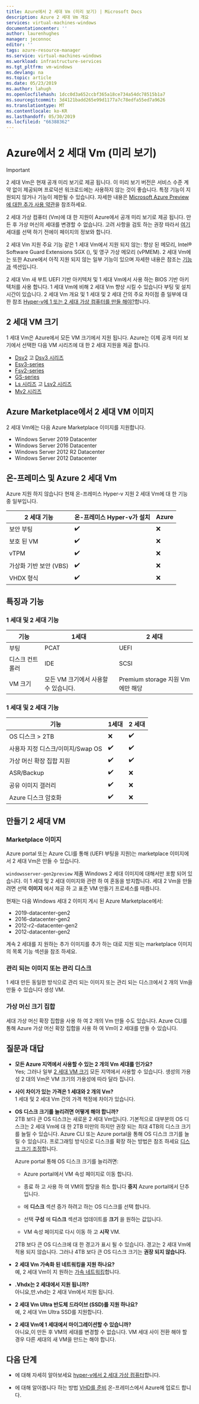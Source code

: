 ```yaml
---
title: Azure에서 2 세대 Vm (미리 보기) | Microsoft Docs
description: Azure 2 세대 Vm 개요
services: virtual-machines-windows
documentationcenter: ''
author: laurenhughes
manager: jeconnoc
editor: ''
tags: azure-resource-manager
ms.service: virtual-machines-windows
ms.workload: infrastructure-services
ms.tgt_pltfrm: vm-windows
ms.devlang: na
ms.topic: article
ms.date: 05/23/2019
ms.author: lahugh
ms.openlocfilehash: 1dcc0d3a652ccbf365a18ce734a54dc78515b1a7
ms.sourcegitcommit: 3d4121badd265e99d1177a7c78edfa55ed7a9626
ms.translationtype: MT
ms.contentlocale: ko-KR
ms.lasthandoff: 05/30/2019
ms.locfileid: "66388362"
---
```

# <a name="generation-2-vms-preview-on-azure"></a>Azure에서 2 세대 Vm (미리 보기)

> [!IMPORTANT]
> 2 세대 Vm은 현재 공개 미리 보기로 제공 됩니다.
> 이 미리 보기 버전은 서비스 수준 계약 없이 제공되며 프로덕션 워크로드에는 사용하지 않는 것이 좋습니다. 특정 기능이 지원되지 않거나 기능이 제한될 수 있습니다.
> 자세한 내용은 [Microsoft Azure Preview에 대한 추가 사용 약관](https://azure.microsoft.com/support/legal/preview-supplemental-terms/)을 참조하세요.

2 세대 가상 컴퓨터 (Vm)에 대 한 지원이 Azure에서 공개 미리 보기로 제공 됩니다. 만든 후 가상 머신의 세대를 변경할 수 없습니다. 고려 사항을 검토 하는 권장 따라서 [여기](https://docs.microsoft.com/windows-server/virtualization/hyper-v/plan/should-i-create-a-generation-1-or-2-virtual-machine-in-hyper-v) 세대를 선택 하기 전에이 페이지의 정보와 합니다.

2 세대 Vm 지원 주요 기능 같은 1 세대 Vm에서 지원 되지 않는: 향상 된 메모리, Intel® Software Guard Extensions SGX (), 및 영구 가상 메모리 (vPMEM). 2 세대 Vm에는 또한 Azure에서 아직 지원 되지 않는 일부 기능이 있으며 자세한 내용은 참조는 [기능과](#features-and-capabilities) 섹션입니다.

2 세대 Vm 새 부트 UEFI 기반 아키텍처 및 1 세대 Vm에서 사용 하는 BIOS 기반 아키텍처를 사용 합니다. 1 세대 Vm에 비해 2 세대 Vm 향상 시킬 수 있습니다 부팅 및 설치 시간이 있습니다. 2 세대 Vm 개요 및 1 세대 및 2 세대 간의 주요 차이점 중 일부에 대 한 참조 [Hyper-v에 1 또는 2 세대 가상 컴퓨터를 만들 해야?](https://docs.microsoft.com/windows-server/virtualization/hyper-v/plan/should-i-create-a-generation-1-or-2-virtual-machine-in-hyper-v)합니다.

## <a name="generation-2-vm-sizes"></a>2 세대 VM 크기

1 세대 Vm은 Azure에서 모든 VM 크기에서 지원 됩니다. Azure는 이제 공개 미리 보기에서 선택한 다음 VM 시리즈에 대 한 2 세대 지원을 제공 합니다.

* [Dsv2](https://docs.microsoft.com/azure/virtual-machines/windows/sizes-general#dsv2-series) 고 [Dsv3 시리즈](https://docs.microsoft.com/azure/virtual-machines/windows/sizes-general#dsv3-series-1)
* [Esv3-series](https://docs.microsoft.com/azure/virtual-machines/windows/sizes-memory#esv3-series)
* [Fsv2-series](https://docs.microsoft.com/azure/virtual-machines/windows/sizes-compute#fsv2-series-1)
* [GS-series](https://docs.microsoft.com/azure/virtual-machines/windows/sizes-memory#gs-series)
* [Ls 시리즈](https://docs.microsoft.com/azure/virtual-machines/windows/sizes-previous-gen#ls-series) 고 [Lsv2 시리즈](https://docs.microsoft.com/azure/virtual-machines/windows/sizes-storage#lsv2-series)
* [Mv2 시리즈](https://docs.microsoft.com/azure/virtual-machines/windows/sizes-memory#mv2-series)

## <a name="generation-2-vm-images-in-azure-marketplace"></a>Azure Marketplace에서 2 세대 VM 이미지

2 세대 Vm에는 다음 Azure Marketplace 이미지를 지원합니다.

* Windows Server 2019 Datacenter
* Windows Server 2016 Datacenter
* Windows Server 2012 R2 Datacenter
* Windows Server 2012 Datacenter

## <a name="on-premises-vs-azure-generation-2-vms"></a>온-프레미스 및 Azure 2 세대 Vm

Azure 지원 하지 않습니다 현재 온-프레미스 Hyper-v 지원 2 세대 Vm에 대 한 기능 중 일부입니다.

| 2 세대 기능                | 온-프레미스 Hyper-v가 설치 | Azure |
|-------------------------------------|---------------------|-------|
| 보안 부팅                         | :heavy_check_mark:  | :x:   |
| 보호 된 VM                         | :heavy_check_mark:  | :x:   |
| vTPM                                | :heavy_check_mark:  | :x:   |
| 가상화 기반 보안 (VBS) | :heavy_check_mark:  | :x:   |
| VHDX 형식                         | :heavy_check_mark:  | :x:   |

## <a name="features-and-capabilities"></a>특징과 기능

### <a name="generation-1-vs-generation-2-features"></a>1 세대 및 2 세대 기능

| 기능 | 1세대 | 2 세대 |
|---------|--------------|--------------|
| 부팅             | PCAT                      | UEFI                               |
| 디스크 컨트롤러 | IDE                       | SCSI                               |
| VM 크기         | 모든 VM 크기에서 사용할 수 있습니다. | Premium storage 지원 Vm에만 해당 |

### <a name="generation-1-vs-generation-2-capabilities"></a>1 세대 및 2 세대 기능

| 기능 | 1세대 | 2 세대 |
|------------|--------------|--------------|
| OS 디스크 > 2TB                    | :x:                        | :heavy_check_mark: |
| 사용자 지정 디스크/이미지/Swap OS         | :heavy_check_mark:         | :heavy_check_mark: |
| 가상 머신 확장 집합 지원 | :heavy_check_mark:         | :heavy_check_mark: |
| ASR/Backup                        | :heavy_check_mark:         | :x:                |
| 공유 이미지 갤러리              | :heavy_check_mark:         | :x:                |
| Azure 디스크 암호화             | :heavy_check_mark:         | :x:                |

## <a name="creating-a-generation-2-vm"></a>만들기 2 세대 VM

### <a name="marketplace-image"></a>Marketplace 이미지

Azure portal 또는 Azure CLI를 통해 (UEFI 부팅을 지원)는 marketplace 이미지에서 2 세대 Vm은 만들 수 있습니다.

`windowsserver-gen2preview` 제품 Windows 2 세대 이미지에 대해서만 포함 되어 있습니다. 이 1 세대 및 2 세대 이미지와 관련 하 여 혼동을 방지합니다. 세대 2 Vm을 만들려면 선택 **이미지** 에서 제공 하 고 표준 VM 만들기 프로세스를 따릅니다.

현재는 다음 Windows 세대 2 이미지 게시 된 Azure Marketplace에서:

* 2019-datacenter-gen2
* 2016-datacenter-gen2
* 2012-r2-datacenter-gen2
* 2012-datacenter-gen2

계속 2 세대를 지 원하는 추가 이미지를 추가 하는 대로 지원 되는 marketplace 이미지의 목록 기능 섹션을 참조 하세요.

### <a name="managed-image-or-managed-disk"></a>관리 되는 이미지 또는 관리 디스크

1 세대 만든 동일한 방식으로 관리 되는 이미지 또는 관리 되는 디스크에서 2 개의 Vm을 만들 수 있습니다 생성 VM.

### <a name="virtual-machine-scale-sets"></a>가상 머신 크기 집합

세대 가상 머신 확장 집합을 사용 하 여 2 개의 Vm 만들 수도 있습니다. Azure CLI를 통해 Azure 가상 머신 확장 집합을 사용 하 여 Vm이 2 세대를 만들 수 있습니다.

## <a name="frequently-asked-questions"></a>질문과 대답

* **모든 Azure 지역에서 사용할 수 있는 2 개의 Vm 세대를 인가요?**  
    Yes; 그러나 일부 [2 세대 VM 크기](#generation-2-vm-sizes) 모든 지역에서 사용할 수 있습니다. 생성의 가용성 2 대의 Vm은 VM 크기의 가용성에 따라 달라 집니다.

* **사이 차이가 있는 가격은 1 세대와 2 개의 Vm?**  
    1 세대 및 2 세대 Vm 간의 가격 책정에 차이가 있습니다.

* **OS 디스크 크기를 늘리려면 어떻게 해야 합니까?**  
  2TB 보다 큰 OS 디스크는 새로운 2 세대 Vm입니다. 기본적으로 대부분의 OS 디스크는 2 세대 Vm에 대 한 2TB 미만의 하지만 권장 되는 최대 4TB의 디스크 크기를 늘릴 수 있습니다. Azure CLI 또는 Azure portal을 통해 OS 디스크 크기를 늘릴 수 있습니다. 프로그래밍 방식으로 디스크를 확장 하는 방법은 참조 하세요 [디스크 크기 조정](expand-os-disk.md)합니다.

  Azure portal 통해 OS 디스크 크기를 늘리려면:

  * Azure portal에서 VM 속성 페이지로 이동 합니다.

  * 종료 하 고 사용 하 여 VM의 할당을 취소 합니다 **중지** Azure portal에서 단추입니다.

  * 에 **디스크** 섹션 증가 하려고 하는 OS 디스크를 선택 합니다.

  * 선택 **구성** 에 **디스크** 섹션과 업데이트를 **크기** 을 원하는 값입니다.

  * VM 속성 페이지로 다시 이동 하 고 **시작** VM.
  
  2TB 보다 큰 OS 디스크에 대 한 경고가 표시 될 수 있습니다. 경고는 2 세대 Vm에 적용 되지 않습니다. 그러나 4TB 보다 큰 OS 디스크 크기는 **권장 되지 않습니다.**

* **2 세대 Vm 가속화 된 네트워킹을 지원 하나요?**  
    예, 2 세대 Vm이 지 원하는 [가속 네트워킹](../../virtual-network/create-vm-accelerated-networking-cli.md)합니다.

* **.Vhdx는 2 세대에서 지원 됩니까?**  
    아니요,만.vhd는 2 세대 Vm에서 지원 됩니다.

* **2 세대 Vm Ultra 반도체 드라이브 (SSD)를 지원 하나요?**  
    예, 2 세대 Vm Ultra SSD를 지원합니다.

* **2 세대 Vm에 1 세대에서 마이그레이션할 수 있습니까?**  
    아니요,이 만든 후 VM의 세대를 변경할 수 없습니다. VM 세대 사이 전환 해야 할 경우 다른 세대의 새 VM을 만드는 해야 합니다.

## <a name="next-steps"></a>다음 단계

* 에 대해 자세히 알아보세요 [hyper-v에서 2 세대 가상 컴퓨터](https://docs.microsoft.com/windows-server/virtualization/hyper-v/plan/should-i-create-a-generation-1-or-2-virtual-machine-in-hyper-v)합니다.

* 에 대해 알아봅니다 하는 방법 [VHD를 준비](prepare-for-upload-vhd-image.md) 온-프레미스에서 Azure에 업로드 합니다.
